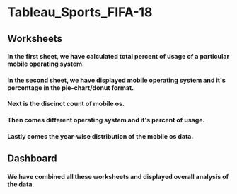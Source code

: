 # Tableau_Sports_FIFA-18

 ## Worksheets
 #### In the first sheet, we have calculated total percent of usage of a particular mobile operating system.
 #### In the second sheet, we have displayed mobile operating system and it's percentage in the pie-chart/donut format.  
 #### Next is the discinct count of mobile os.
 #### Then comes different operating system and it's percent of usage.
 #### Lastly comes the year-wise distribution of the mobile os data. 

## Dashboard
 #### We have combined all these worksheets and displayed overall analysis of the data.
